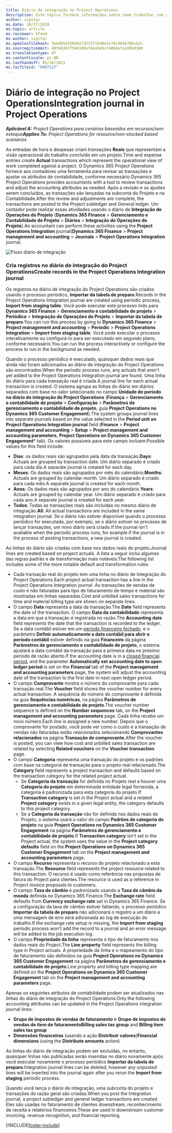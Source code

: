 ```yaml
---
title: Diário de integração no Project Operations
description: Este tópico fornece informações sobre como trabalhar com o diário de integração no Project Operations.
author: sigitac
ms.date: 10/27/2020
ms.topic: article
ms.reviewer: kfend
ms.author: sigitac
ms.openlocfilehash: 3ebdb543560027d223715d0e5c70c864b706cb2c
ms.sourcegitcommit: 40f68387f594180af64a5e5c748b6efa188bd300
ms.translationtype: HT
ms.contentlocale: pt-BR
ms.lasthandoff: 05/10/2021
ms.locfileid: "6007127"
---
```

# <a name="integration-journal-in-project-operations"></a><span data-ttu-id="5b42e-103">Diário de integração no Project Operations</span><span class="sxs-lookup"><span data-stu-id="5b42e-103">Integration journal in Project Operations</span></span>

<span data-ttu-id="5b42e-104">_**Aplicável A:** Project Operations para cenários baseados em recursos/sem estoque_</span><span class="sxs-lookup"><span data-stu-id="5b42e-104">_**Applies To:** Project Operations for resource/non-stocked based scenarios_</span></span>

<span data-ttu-id="5b42e-105">As entradas de hora e despesas criam transações **Reais** que representam a visão operacional do trabalho concluído em um projeto.</span><span class="sxs-lookup"><span data-stu-id="5b42e-105">Time and expense entries create **Actual** transactions which represent the operational view of work completed against a project.</span></span> <span data-ttu-id="5b42e-106">O Dynamics 365 Project Operations fornece aos contadores uma ferramenta para revisar as transações e ajustar os atributos de contabilidade, conforme necessário.</span><span class="sxs-lookup"><span data-stu-id="5b42e-106">Dynamics 365 Project Operations provides accountants with a tool to review transactions and adjust the accounting attributes as needed.</span></span> <span data-ttu-id="5b42e-107">Após a revisão e os ajustes serem concluídos, as transações são lançadas na subconta do Projeto e na Contabilidade.</span><span class="sxs-lookup"><span data-stu-id="5b42e-107">After the review and adjustments are complete, the transactions are posted to the Project subledger and General ledger.</span></span> <span data-ttu-id="5b42e-108">Um contador pode realizar essas atividades usando o diário de **Integração de Operações do Projeto** (**Dynamics 365 Finance** > **Gerenciamento e Contabilidade de Projeto** > **Diários** > **Integração de Operações do Projeto**).</span><span class="sxs-lookup"><span data-stu-id="5b42e-108">An accountant can perform these activities using the **Project Operations Integration** journal(**Dynamics 365 Finance** > **Project management and accounting** > **Journals** > **Project Operations Integration** journal.</span></span>

![Fluxo diário de integração](./media/IntegrationJournal.png)

### <a name="create-records-in-the-project-operations-integration-journal"></a><span data-ttu-id="5b42e-110">Cria registros no diário de integração do Project Operations</span><span class="sxs-lookup"><span data-stu-id="5b42e-110">Create records in the Project Operations Integration journal</span></span>

<span data-ttu-id="5b42e-111">Os registros no diário de integração do Project Operations são criados usando o processo periódico, **Importar da tabela de preparo**.</span><span class="sxs-lookup"><span data-stu-id="5b42e-111">Records in the Project Operations Integration journal are created using periodic process, **Import from staging table**.</span></span> <span data-ttu-id="5b42e-112">Você pode executar este processo indo para **Dynamics 365 Finance** > **Gerenciamento e contabilidade de projeto** > **Periódico** > **Integração de Operações do Projeto** > **Importar da tabela de preparo**.</span><span class="sxs-lookup"><span data-stu-id="5b42e-112">You can run this process by going to **Dynamics 365 Finance** > **Project management and accounting** > **Periodic** > **Project Operations Integration** > **Import from staging table**.</span></span> <span data-ttu-id="5b42e-113">Você pode executar o processo interativamente ou configurá-lo para ser executado em segundo plano, conforme necessário.</span><span class="sxs-lookup"><span data-stu-id="5b42e-113">You can run the process interactively or configure the process to run in the background as needed.</span></span>

<span data-ttu-id="5b42e-114">Quando o processo periódico é executado, quaisquer dados reais que ainda não foram adicionados ao diário de integração do Project Operations são encontrados.</span><span class="sxs-lookup"><span data-stu-id="5b42e-114">When the periodic process runs, any actuals that aren't yet added to the Project Operations Integration journal are found.</span></span> <span data-ttu-id="5b42e-115">Uma linha do diário para cada transação real é criada.</span><span class="sxs-lookup"><span data-stu-id="5b42e-115">A journal line for each actual transaction is created.</span></span>
<span data-ttu-id="5b42e-116">O sistema agrupa as linhas do diário em diários separados com base no valor selecionado no campo **Unidade de período no diário de integração do Project Operations** (**Finança** > **Gerenciamento e contabilidade de projeto** > **Configuração** > **Parâmetros de gerenciamento e contabilidade de projeto**, guia **Project Operations no Dynamics 365 Customer Engagement**).</span><span class="sxs-lookup"><span data-stu-id="5b42e-116">The system groups journal lines into separate journals based on the value selected in the **Period unit on Project Operations Integration journal** field (**Finance** > **Project management and accounting** > **Setup** > **Project management and accounting parameters**, **Project Operations on Dynamics 365 Customer Engagement**\* tab).</span></span> <span data-ttu-id="5b42e-117">Os valores possíveis para este campo incluem:</span><span class="sxs-lookup"><span data-stu-id="5b42e-117">Possible values for this field include:</span></span>

  - <span data-ttu-id="5b42e-118">**Dias**: os dados reais são agrupados pela data da transação.</span><span class="sxs-lookup"><span data-stu-id="5b42e-118">**Days**: Actuals are grouped by transaction date.</span></span> <span data-ttu-id="5b42e-119">Um diário separado é criado para cada dia.</span><span class="sxs-lookup"><span data-stu-id="5b42e-119">A separate journal is created for each day.</span></span>
  - <span data-ttu-id="5b42e-120">**Meses**: Os dados reais são agrupados por mês do calendário.</span><span class="sxs-lookup"><span data-stu-id="5b42e-120">**Months**: Actuals are grouped by calendar month.</span></span> <span data-ttu-id="5b42e-121">Um diário separado é criado para cada mês.</span><span class="sxs-lookup"><span data-stu-id="5b42e-121">A separate journal is created for each month.</span></span>
  - <span data-ttu-id="5b42e-122">**Anos**: Os dados reais são agrupados por ano do calendário.</span><span class="sxs-lookup"><span data-stu-id="5b42e-122">**Years**: Actuals are grouped by calendar year.</span></span> <span data-ttu-id="5b42e-123">Um diário separado é criado para cada ano.</span><span class="sxs-lookup"><span data-stu-id="5b42e-123">A separate journal is created for each year.</span></span>
  - <span data-ttu-id="5b42e-124">**Todos**: Todas as transações reais são incluídas no mesmo diário de integração.</span><span class="sxs-lookup"><span data-stu-id="5b42e-124">**All**: All actual transactions are included in the same integration journal.</span></span> <span data-ttu-id="5b42e-125">Se o diário não estiver disponível quando o processo periódico for executado, por exemplo, se o diário estiver no processo de lançar transações, um novo diário será criado.</span><span class="sxs-lookup"><span data-stu-id="5b42e-125">If the journal isn't available when the periodic process runs, for example if the journal is in the process of posting transactions, a new journal is created.</span></span>

<span data-ttu-id="5b42e-126">As linhas do diário são criadas com base nos dados reais do projeto.</span><span class="sxs-lookup"><span data-stu-id="5b42e-126">Journal lines are created based on project actuals.</span></span> <span data-ttu-id="5b42e-127">A lista a seguir inclui algumas das regras padrão e de transformação mais notáveis:</span><span class="sxs-lookup"><span data-stu-id="5b42e-127">The following list includes some of the more notable default and transformation rules:</span></span>

  - <span data-ttu-id="5b42e-128">Cada transação real do projeto tem uma linha no diário de Integração do Project Operations.</span><span class="sxs-lookup"><span data-stu-id="5b42e-128">Each project actual transaction has a line in the Project Operations Integration journal.</span></span> <span data-ttu-id="5b42e-129">As transações de vendas de custo e não faturadas para tipo de faturamento de tempo e material são mostradas em linhas separadas.</span><span class="sxs-lookup"><span data-stu-id="5b42e-129">Cost and unbilled sales transactions for time and material billing type are shown on separate lines.</span></span>
  - <span data-ttu-id="5b42e-130">O campo **Data** representa a data da transação.</span><span class="sxs-lookup"><span data-stu-id="5b42e-130">The **Date** field represents the date of the transaction.</span></span> <span data-ttu-id="5b42e-131">O campo **Data da contabilidade** representa a data em que a transação é registrada no razão.</span><span class="sxs-lookup"><span data-stu-id="5b42e-131">The **Accounting date** field represents the date that the transaction is recorded to the ledger.</span></span> <span data-ttu-id="5b42e-132">Se a data contábil estiver em um [período financeiro fechado](/dynamics365/finance/general-ledger/close-general-ledger-at-period-end), e o parâmetro **Definir automaticamente a data contábil para abrir o período contábil** estiver definido na guia **Financeiro** da página **Parâmetros de gerenciamento e contabilidade de projeto**, o sistema ajustará a data contábil da transação para a primeira data no próximo período de razão aberto.</span><span class="sxs-lookup"><span data-stu-id="5b42e-132">If the accounting date is in a [closed financial period](/dynamics365/finance/general-ledger/close-general-ledger-at-period-end), and the parameter **Automatically set accounting date to open ledger period** is set on the **Financial** tab of the **Project management and accounting parameters** page, the system will adjust the accounting date of the transaction to the first date in next open ledger period.</span></span>
  - <span data-ttu-id="5b42e-133">O campo **Comprovante** mostra o número do comprovante para cada transação real.</span><span class="sxs-lookup"><span data-stu-id="5b42e-133">The **Voucher** field shows the voucher number for every actual transaction.</span></span> <span data-ttu-id="5b42e-134">A sequência do número do comprovante é definida na guia **Sequências numéricas**, na página **Parâmetros de gerenciamento e contabilidade de projeto**.</span><span class="sxs-lookup"><span data-stu-id="5b42e-134">The voucher number sequence is defined on the **Number sequences** tab, on the **Project management and accounting parameters** page.</span></span> <span data-ttu-id="5b42e-135">Cada linha recebe um novo número.</span><span class="sxs-lookup"><span data-stu-id="5b42e-135">Each line is assigned a new number.</span></span> <span data-ttu-id="5b42e-136">Depois que o comprovante for postado, você pode ver como o custo e a transação de vendas não faturadas estão relacionados selecionando **Comprovantes relacionados** na página **Transação de comprovante**.</span><span class="sxs-lookup"><span data-stu-id="5b42e-136">After the voucher is posted, you can view how cost and unbilled sales transaction are related by selecting **Related vouchers** on the **Voucher transaction** page.</span></span>
  - <span data-ttu-id="5b42e-137">O campo **Categoria** representa uma transação do projeto e os padrões com base na categoria de transação para o projeto real relacionado.</span><span class="sxs-lookup"><span data-stu-id="5b42e-137">The **Category** field represents a project transaction and defaults based on the transaction category for the related project actual.</span></span>
    - <span data-ttu-id="5b42e-138">Se **Categoria da transação** for definida no Projeto real e houver uma **Categoria do projeto** em determinada entidade legal fornecida, a categoria é padronizada para esta categoria do projeto.</span><span class="sxs-lookup"><span data-stu-id="5b42e-138">If **Transaction category** is set in the Project actual and a related **Project category** exists in a given legal entity, the category defaults to this project category.</span></span>
    - <span data-ttu-id="5b42e-139">Se a **Categoria da transação** não for definida nos dados reais do Projeto, o sistema usará o valor do campo **Padrões de categoria do projeto** na guia **Project Operations no Dynamics 365 Customer Engagement** na página **Parâmetros de gerenciamento e contabilidade de projeto**.</span><span class="sxs-lookup"><span data-stu-id="5b42e-139">If **Transaction category** isn't set in the Project actual, the system uses the value in the **Project category defaults** field on the **Project Operations on Dynamics 365 Customer Engagement** tab on the **Project management and accounting parameters** page.</span></span>
  - <span data-ttu-id="5b42e-140">O campo **Recurso** representa o recurso do projeto relacionado a esta transação.</span><span class="sxs-lookup"><span data-stu-id="5b42e-140">The **Resource** field represents the project resource related to this transaction.</span></span> <span data-ttu-id="5b42e-141">O recurso é usado como referência nas propostas de fatura do Project para clientes.</span><span class="sxs-lookup"><span data-stu-id="5b42e-141">The resource is used as a reference in Project invoice proposals to customers.</span></span>
  - <span data-ttu-id="5b42e-142">O campo **Taxa de câmbio** é padronizado usando a **Taxa de câmbio da moeda** definida no Dynamics 365 Finance.</span><span class="sxs-lookup"><span data-stu-id="5b42e-142">The **Exchange rate** field defaults from **Currency exchange rate** set in Dynamics 365 Finance.</span></span> <span data-ttu-id="5b42e-143">Se a configuração da taxa de câmbio estiver faltando, o processo periódico **Importar da tabela de preparo** não adicionará o registro a um diário e uma mensagem de erro será adicionada ao log de execução do trabalho.</span><span class="sxs-lookup"><span data-stu-id="5b42e-143">If the exchange rate setup is missing, the **Import from staging** periodic process won't add the record to a journal and an error message will be added to the job execution log.</span></span>
  - <span data-ttu-id="5b42e-144">O campo **Propriedade da linha** representa o tipo de faturamento nos dados reais do Project.</span><span class="sxs-lookup"><span data-stu-id="5b42e-144">The **Line property** field represents the billing type in Project actuals.</span></span> <span data-ttu-id="5b42e-145">A propriedade da linha e o mapeamento do tipo de faturamento são definidos na guia **Project Operations no Dynamics 365 Customer Engagement** na página **Parâmetros de gerenciamento e contabilidade de projeto**.</span><span class="sxs-lookup"><span data-stu-id="5b42e-145">Line property and billing type mapping are defined on the **Project Operations on Dynamics 365 Customer Engagement** tab on the **Project management and accounting parameters** page.</span></span>

<span data-ttu-id="5b42e-146">Apenas os seguintes atributos de contabilidade podem ser atualizados nas linhas do diário de integração do Project Operations:</span><span class="sxs-lookup"><span data-stu-id="5b42e-146">Only the following accounting attributes can be updated in the Project Operations integration journal lines:</span></span>

- <span data-ttu-id="5b42e-147">**Grupo de impostos de vendas de faturamento** e **Grupo de impostos de vendas de item de faturamento**</span><span class="sxs-lookup"><span data-stu-id="5b42e-147">**Billing sales tax group** and **Billing item sales tax group**</span></span>
- <span data-ttu-id="5b42e-148">**Dimensões financeiras** (usando a ação **Distribuir valores**)</span><span class="sxs-lookup"><span data-stu-id="5b42e-148">**Financial dimensions** (using the **Distribute amounts** action)</span></span>

<span data-ttu-id="5b42e-149">As linhas do diário de integração podem ser excluídas, no entanto, quaisquer linhas não publicadas serão inseridas no diário novamente após você executar novamente o processo periódico **Importar da tabela de preparo**.</span><span class="sxs-lookup"><span data-stu-id="5b42e-149">Integration journal lines can be deleted, however any unposted lines will be inserted into the journal again after you rerun the **Import from staging** periodic process.</span></span>

<span data-ttu-id="5b42e-150">Quando você lança o diário de integração, uma subconta do projeto e transações do razão geral são criadas.</span><span class="sxs-lookup"><span data-stu-id="5b42e-150">When you post the Integration journal, a project subledger and general ledger transactions are created.</span></span> <span data-ttu-id="5b42e-151">Eles são usadas no faturamento de clientes downstream, reconhecimento de receita e relatórios financeiros.</span><span class="sxs-lookup"><span data-stu-id="5b42e-151">These are used in downstream customer invoicing, revenue recognition, and financial reporting.</span></span>


[!INCLUDE[footer-include](../includes/footer-banner.md)]
